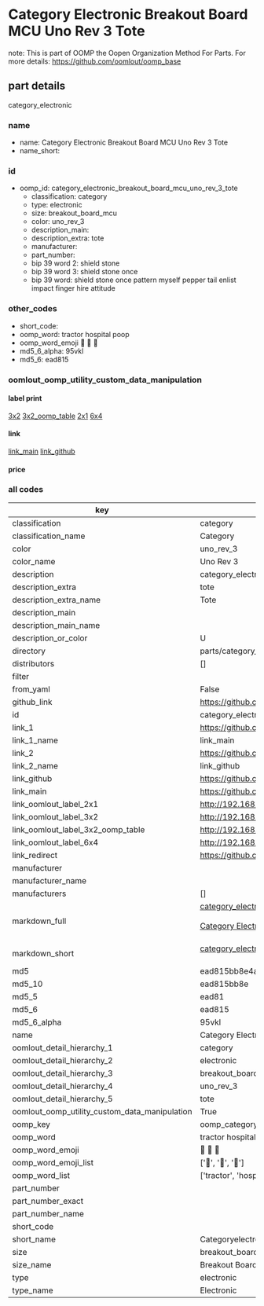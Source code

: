 # Category Electronic Breakout Board MCU Uno Rev 3 Tote  

note: This is part of OOMP the Oopen Organization Method For Parts. For more details: https://github.com/oomlout/oomp_base

##  part details
  



category_electronic



### name
* name: Category Electronic Breakout Board MCU Uno Rev 3 Tote
* name_short: 
### id
* oomp_id: category_electronic_breakout_board_mcu_uno_rev_3_tote
  * classification: category
  * type: electronic
  * size: breakout_board_mcu
  * color: uno_rev_3
  * description_main: 
  * description_extra: tote
  * manufacturer: 
  * part_number: 
  * bip 39 word 2: shield stone
  * bip 39 word 3: shield stone once
  * bip 39 word: shield stone once pattern myself pepper tail enlist impact finger hire attitude

### other_codes
* short_code: 
* oomp_word: tractor hospital poop
* oomp_word_emoji :tractor: :hospital: :poop:
* md5_6_alpha: 95vkl
* md5_6: ead815






### oomlout_oomp_utility_custom_data_manipulation
#### label print
[3x2](http://192.168.1.245:1112/?label=oomp%2095vkl)
[3x2_oomp_table](http://192.168.1.108:1112/?label=oomp%2095vkl)
[2x1](http://192.168.1.242:1112/?label=oomp%2095vkl)
[6x4](http://192.168.1.55:1112/?label=oomp%2095vkl)    

#### link

[link_main](https://github.com/oomlout/oomlout_oomp_version_1_messy/tree/main/parts/category_electronic_breakout_board_mcu_uno_rev_3_tote) [link_github](https://github.com/oomlout/oomlout_oomp_version_1_messy/tree/main/parts/category_electronic_breakout_board_mcu_uno_rev_3_tote)                             

#### price







### all codes 
| key | value |  
| --- | --- |  
| classification | category |  
| classification_name | Category |  
| color | uno_rev_3 |  
| color_name | Uno Rev 3 |  
| description | category_electronic |  
| description_extra | tote |  
| description_extra_name | Tote |  
| description_main |  |  
| description_main_name |  |  
| description_or_color | U  |  
| directory | parts/category_electronic_breakout_board_mcu_uno_rev_3_tote |  
| distributors | [] |  
| filter |  |  
| from_yaml | False |  
| github_link | https://github.com/oomlout/oomlout_oomp_part_src/tree/main/parts/category_electronic_breakout_board_mcu_uno_rev_3_tote |  
| id | category_electronic_breakout_board_mcu_uno_rev_3_tote |  
| link_1 | https://github.com/oomlout/oomlout_oomp_version_1_messy/tree/main/parts/category_electronic_breakout_board_mcu_uno_rev_3_tote |  
| link_1_name | link_main |  
| link_2 | https://github.com/oomlout/oomlout_oomp_version_1_messy/tree/main/parts/category_electronic_breakout_board_mcu_uno_rev_3_tote |  
| link_2_name | link_github |  
| link_github | https://github.com/oomlout/oomlout_oomp_version_1_messy/tree/main/parts/category_electronic_breakout_board_mcu_uno_rev_3_tote |  
| link_main | https://github.com/oomlout/oomlout_oomp_version_1_messy/tree/main/parts/category_electronic_breakout_board_mcu_uno_rev_3_tote |  
| link_oomlout_label_2x1 | http://192.168.1.242:1112/?label=oomp%2095vkl |  
| link_oomlout_label_3x2 | http://192.168.1.245:1112/?label=oomp%2095vkl |  
| link_oomlout_label_3x2_oomp_table | http://192.168.1.108:1112/?label=oomp%2095vkl |  
| link_oomlout_label_6x4 | http://192.168.1.55:1112/?label=oomp%2095vkl |  
| link_redirect | https://github.com/oomlout/oomlout_oomp_version_1_messy/tree/main/parts/category_electronic_breakout_board_mcu_uno_rev_3_tote |  
| manufacturer |  |  
| manufacturer_name |  |  
| manufacturers | [] |  
| markdown_full | [category_electronic_breakout_board_mcu_uno_rev_3_tote](none)<br>[](none)<br>[Category Electronic Breakout Board Mcu Uno Rev 3 Tote](none)<br><br> |  
| markdown_short | [category_electronic_breakout_board_mcu_uno_rev_3_tote](none)<br><br> |  
| md5 | ead815bb8e4adbaa8bc92a153535962d |  
| md5_10 | ead815bb8e |  
| md5_5 | ead81 |  
| md5_6 | ead815 |  
| md5_6_alpha | 95vkl |  
| name | Category Electronic Breakout Board MCU Uno Rev 3 Tote |  
| oomlout_detail_hierarchy_1 | category |  
| oomlout_detail_hierarchy_2 | electronic |  
| oomlout_detail_hierarchy_3 | breakout_board_mcu |  
| oomlout_detail_hierarchy_4 | uno_rev_3 |  
| oomlout_detail_hierarchy_5 | tote |  
| oomlout_oomp_utility_custom_data_manipulation | True |  
| oomp_key | oomp_category_electronic_breakout_board_mcu_uno_rev_3_tote |  
| oomp_word | tractor hospital poop |  
| oomp_word_emoji | :tractor: :hospital: :poop: |  
| oomp_word_emoji_list | [':tractor:', ':hospital:', ':poop:'] |  
| oomp_word_list | ['tractor', 'hospital', 'poop'] |  
| part_number |  |  
| part_number_exact |  |  
| part_number_name |  |  
| short_code |  |  
| short_name | Categoryelectronic |  
| size | breakout_board_mcu |  
| size_name | Breakout Board MCU |  
| type | electronic |  
| type_name | Electronic |  
